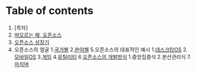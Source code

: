 # Table of contents
1. [목차]
2. [떠오르는 해, 오픈소스](3.Rising_Sun,OpenSource.md)
3. [오픈소스 성장기](4.OpenSource_Rising.md)
4. 오픈소스의 얼굴
    1.[국가별](5-1.OpenSource_Now_Country.md)
    2.[분야별](5-2.OpenSource_Now_Field.md)
5.오픈소스의 대표적인 예시
    1.[데스크탑OS](6-1.OpenSource_Desktop.md)
    2.[모바일OS](6-2.OpenSource_Mobile.md)
    3.[게임](6-3.OpenSource_Game.md)
    4.[유틸리티](6-4.OpenSource_Utility.md)
6.[오픈소스의 개발방식](7.OpenSource_Develop_Method.md)
    1.중앙집중식
    2.분산관리식
7.[마치며](8.End.md)